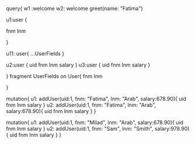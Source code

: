 
query{
  w1 :welcome
  w2: welcome
  greet(name: "Fatima")
  
u1:user {
  
  fnm
  lnm
  
}
  
  u11: user{
    ...UserFields
  }
  
  u2:user {
    uid
    fnm
    lnm
    salary
  }
  u3:user {
    uid
    fnm
    lnm
    salary
  }
  
}
fragment UserFields on User{
  fnm
  lnm
  
}

mutation{
    u1: addUser(uid:1, fnm: "Fatima", lnm: "Arab", salary:678.90){
        uid
        fnm
        lnm
        salary
    }
     u2: addUser(uid:1, fnm: "Fatima", lnm: "Arab", salary:678.90){
        uid
        fnm
        lnm
        salary
    }
}


mutation{
    u1: addUser(uid:1, fnm: "Milad", lnm: "Arab", salary:678.90){
        uid
        fnm
        lnm
        salary
    }
     u2: addUser(uid:1, fnm: "Sam", lnm: "Smith", salary:978.90){
        uid
        fnm
        lnm
        salary
    }
}
  